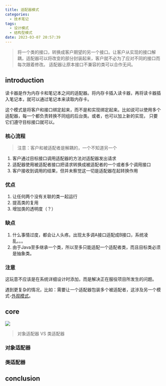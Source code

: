 ```yaml
---
title: 适配器模式
categories:
  - 技术笔记
tags:
  - 设计模式
  - 结构型模式
date: 2023-03-07 20:57:39
---
```


> 将一个类的接口，转换成客户期望的另一个接口。让客户从实现的接口解耦，适配器可以将改变的部分封装起来，客户就不必为了应对不同的接口而每次跟着修改。
> 适配器让原本接口不兼容的类可以合作无间。

## introduction
读卡器是作为内存卡和笔记本之间的适配器。将内存卡插入读卡器，再将读卡器插入笔记本，就可以通过笔记本来读取内存卡。

这个模式是将客户和接口绑定起来，而不是和实现绑定起来。比如说可以使用多个适配器，每一个都负责转换不同组的后台类。或者，也可以加上新的实现，
只要它们遵守目标接口就可以。

### 核心流程

>注意：客户和被适配者是解耦的，一个不知道另一个

1. 客户通过目标接口调用适配器的方法对适配器发出请求
2. 适配器使用被适配者接口把请求转换成被适配者的一个或者多个调用接口
3. 客户接收到调用的结果，但并未察觉这一切是适配器在起转换作用


### 优点
1. 让任何两个没有关联的类一起运行
2. 提高类的复用
3. 增加类的透明度（？）

### 缺点
1. 什么事情过度，都会让人头疼。出现太多调A接口适配成B接口，系统凌乱。。。
2. 由于Java至多继承一个类，所以至多只能适配一个适配者类，而且目标类必须是抽象类。

### 注意
这玩意不应该是在系统详细设计时添加，而是解决正在服役项目所发生的问题。

遇到更复杂的情况，比如：需要让一个适配器包装多个被适配者，这涉及另一个模式-[外观模式](https://www.awayanan.wang/%E5%A4%96%E8%A7%82%E6%A8%A1%E5%BC%8F/2023/03/07/%E8%AE%BE%E8%AE%A1%E6%A8%A1%E5%BC%8F/%E5%A4%96%E8%A7%82%E6%A8%A1%E5%BC%8F/)。

## core

![](http://www.plantuml.com/plantuml/png/dP71IiGm48RlynGvTX7p11vsmQid1G_YOJR9bj19MfE9K6fzTjCM2Hg4kfU4FvF_vvkPOsGCd1o1zMp21PKHgdSIDGvPo_kaEZ71ZNZlhHPl2LNN7BxbXSOiPb24CVwmFQNGcV6qgUp_5DkBuFNwTzvf65QAAUEoLVFstw7rpIC7wzkNrmFS_YgpYRpmDyknv9OMQzRIPDkVpsJsK3rRqjUx7v08mwu10rGxkVkGyk-HGrsf7GL_HtoXXQFnEZdw0W00)

>对象适配器 VS 类适配器

### 对象适配器

### 类适配器


## conclusion

